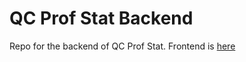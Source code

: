 # QC Prof Stat Backend
Repo for the backend of QC Prof Stat. Frontend is [here](https://github.com/JustSch/qc-prof-stat-frontend) 